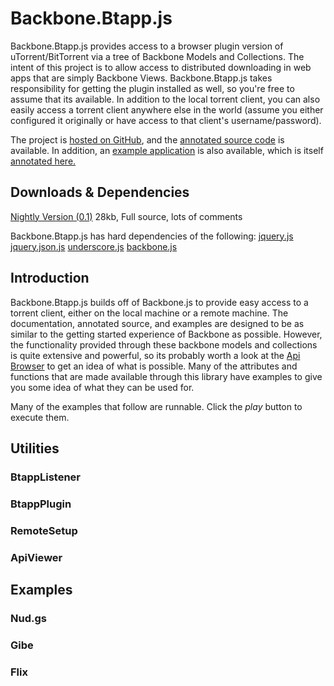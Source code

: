 # Backbone.Btapp.js

Backbone.Btapp.js provides access to a browser plugin version of uTorrent/BitTorrent via a tree of Backbone Models and Collections. The intent of this project is to allow access to distributed downloading in web apps that are simply Backbone Views. Backbone.Btapp.js takes responsibility for getting the plugin installed as well, so you're free to assume that its available. In addition to the local torrent client, you can also easily access a torrent client anywhere else in the world (assume you either configured it originally or have access to that client's username/password).

The project is [hosted on GitHub](https://github.com/pwmckenna/btapp/ "github"), and the [annotated source code](http://pwmckenna.github.com/btapp/docs/backbone.btapp.html "source") is available. In addition, an [example application](http://pwmckenna.github.com/nud.gs/ "nud.gs") is also available, which is itself [annotated here.](http://pwmckenna.github.com/nud.gs/docs/nudgs.html "nud.gs")

## Downloads & Dependencies
[Nightly Version (0.1)](https://raw.github.com/pwmckenna/btapp/master/backbone.btapp.js "backbone.btapp.js") 28kb, Full source, lots of comments

Backbone.Btapp.js has hard dependencies of the following:
[jquery.js](http://cdnjs.cloudflare.com/ajax/libs/jquery/1.7.1/jquery.min.js "jquery")
[jquery.json.js](http://jquery-json.googlecode.com/files/jquery.json-2.3.min.js "json")
[underscore.js](http://cdnjs.cloudflare.com/ajax/libs/underscore.js/1.2.2/underscore-min.js "underscore")
[backbone.js](http://cdnjs.cloudflare.com/ajax/libs/backbone.js/0.5.3/backbone-min.js "backbone")

## Introduction

Backbone.Btapp.js builds off of Backbone.js to provide easy access to a torrent client, either on the local machine or a remote machine. The documentation, annotated source, and examples are designed to be as similar to the getting started experience of Backbone as possible. However, the functionality provided through these backbone models and collections is quite extensive and powerful, so its probably worth a look at the [Api Browser](http://pwmckenna.github.com/btapp_api_viewer/ "api") to get an idea of what is possible. Many of the attributes and functions that are made available through this library have examples to give you some idea of what they can be used for. 

Many of the examples that follow are runnable. Click the *play* button to execute them.

## Utilities
### BtappListener
### BtappPlugin
### RemoteSetup
### ApiViewer

## Examples
### Nud.gs
### Gibe
### Flix